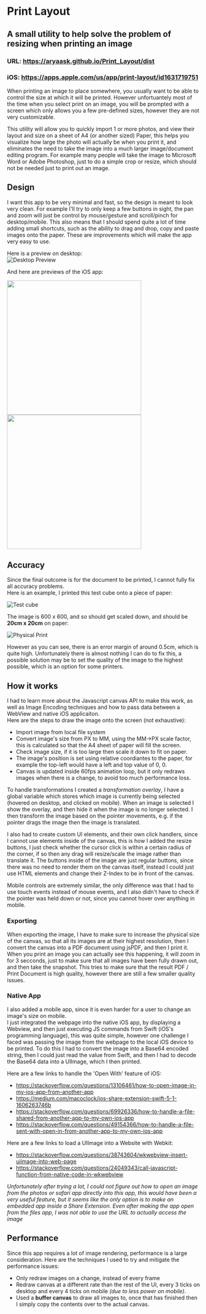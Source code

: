 # Print Layout
## A small utility to help solve the problem of resizing when printing an image

### URL: https://aryaask.github.io/Print_Layout/dist

### iOS: https://apps.apple.com/us/app/print-layout/id1631719751

When printing an image to place somewhere, you usually want to be able to control the size at which it will be printed. However unfortuantely most of the time when you select print on an image, you will be prompted with a screen which only allows you a few pre-defined sizes, however they are not very customizable. 

This utility will allow you to quickly import 1 or more photos, and view their layout and size on a sheet of A4 (or another sized) Paper, this helps you visualize how large the photo will actually be when you print it, and eliminates the need to take the image into a much larger image/document editing program. For example many people will take the image to Microsoft Word or Adobe Photoshop, just to do a simple crop or resize, which should not be needed just to print out an image.

## Design
I want this app to be very minimal and fast, so the design is meant to look very clean. For example I'll try to only keep a few buttons in sight, the pan and zoom will just be control by mouse/gesture and scroll/pinch for desktop/mobile. This also means that I should spend quite a lot of time adding small shortcuts, such as the ability to drag and drop, copy and paste images onto the paper. These are improvements which will make the app very easy to use.

Here is a preview on desktop:\
![Desktop Preview](Previews/DesktopPreview.png)

And here are previews of the iOS app:
<p float="left"> 
  <img src="Previews/iOSPreview1.png?raw=true" width="350" />
  <img src="Previews/iOSPreview2.png?raw=true" width="350" /> 
</p>

## Accuracy
Since the final outcome is for the document to be printed, I cannot fully fix all accuracy problems.\
Here is an example, I printed this test cube onto a piece of paper:

![Test cube](Previews/TestCube.JPG?raw=true)

The image is 600 x 600, and so should get scaled down, and should be **20cm x 20cm** on paper:

![Physical Print](Previews/AccuracyPreview.JPG?raw=true)

However as you can see, there is an error margin of around 0.5cm, which is quite high. Unfortunately there is almost nothing I can do to fix this, a possible solution may be to set the quality of the image to the highest possible, which is an option for some printers.

## How it works
I had to learn more about the Javascript canvas API to make this work, as well as Image Encoding techniques and how to pass data between a WebView and native iOS applicaiton.\
Here are the steps to draw the image onto the screen (not exhaustive):
- Import image from local file system
- Convert image's size from PX to MM, using the MM->PX scale factor, this is calculated so that the A4 sheet of paper will fill the screen.
- Check image size, if it is too large then scale it down to fit on paper.
- The image's position is set using relative coordiantes to the paper, for example the top-left would have a left and top value of 0, 0.
- Canvas is updated inside 60fps animation loop, but it only redraws images when there is a change, to avoid too much performance loss.

To handle transformations I created a *transformation overlay*, I have a global variable which stores which image is currently being selected (hovered on desktop, and clicked on mobile). When an image is selected I show the overlay, and then hide it when the image is no longer selected. I then transform the image based on the pointer movements, e.g. if the pointer drags the image then the image is translated. 

I also had to create custom UI elements, and their own click handlers, since I cannot use elements inside of the canvas, this is how I added the resize buttons, I just check whether the cursor click is within a certain radius of the corner, if so then any drag will resize/scale the image rather than translate it. The buttons inside of the image are just regular buttons, since there was no need to render them on the canvas itself, instead I could just use HTML elements and change their Z-Index to be in front of the canvas.

Mobile controls are extremely similar, the only difference was that I had to use touch events instead of mouse events, and I also didn't have to check if the pointer was held down or not, since you cannot hover over anything in mobile.

### Exporting
When exporting the image, I have to make sure to increase the physical size of the canvas, so that all its images are at their highest resolution, then I convert the canvas into a PDF document using jsPDF, and then I print it. When you print an image you can actually see this happening, it will zoom in for 3 secconds, just to make sure that all images have been fully drawn out, and then take the snapshot. This tries to make sure that the result PDF / Print Document is high quality, however there are still a few smaller quality issues.

### Native App
I also added a mobile app, since it is even harder for a user to change an image's size on mobile.\
I just integrated the webpage into the native iOS app, by displaying a Webview, and then just executing JS commands from Swift (iOS's programming language), this was quite simple, however one challenge I faced was passing the image from the webpage to the local iOS device to be printed. To do this I had to convert the image into a Base64 encoded string, then I could just read the value from Swift, and then I had to decode the Base64 data into a UIImage, which I then printed.

Here are a few links to handle the 'Open With' feature of iOS:
- https://stackoverflow.com/questions/13106461/how-to-open-image-in-my-ios-app-from-another-app
- https://medium.com/macoclock/ios-share-extension-swift-5-1-1606263746b
- https://stackoverflow.com/questions/69926336/how-to-handle-a-file-shared-from-another-app-to-my-own-ios-app
- https://stackoverflow.com/questions/49154366/how-to-handle-a-file-sent-with-open-in-from-another-app-to-my-own-ios-app

Here are a few links to load a UIImage into a Website with Webkit:
- https://stackoverflow.com/questions/38743604/wkwebview-insert-uiimage-into-web-page
- https://stackoverflow.com/questions/24049343/call-javascript-function-from-native-code-in-wkwebview

*Unfortunately after trying a lot, I could not figure out how to open an image from the photos or safari app directly into this app, this would have been a very useful feature, but it seems like the only option is to make an embedded app inside a Share Extension. Even after making the app open from the files app, I was not able to use the URL to actually access the image*

## Performance
Since this app requires a lot of image rendering, performance is a large consideration. Here are the techniques I used to try and mitigate the performance issues:
- Only redraw images on a change, instead of every frame
- Redraw canvas at a different rate than the rest of the UI, every 3 ticks on desktop and every 4 ticks on mobile *(due to less power on mobile)*.
- Used a **buffer canvas** to draw all images to, once that has finished then I simply copy the contents over to the actual canvas.